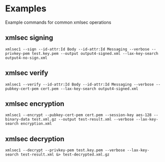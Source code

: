 # Examples

Example commands for common xmlsec operations

## xmlsec signing

```
xmlsec1 --sign --id-attr:Id Body --id-attr:Id Messaging --verbose --privkey-pem test.key.pem --output output4-signed.xml --lax-key-search output4-no-sign.xml
```

## xmlsec verify

```
xmlsec1 --verify --id-attr:Id Body --id-attr:Id Messaging --verbose --pubkey-cert-pem cert.pem --lax-key-search output4-signed.xml
```

## xmlsec encryption

```
xmlsec1 --encrypt --pubkey-cert-pem cert.pem --session-key aes-128 --binary-data test.xml.gz --output test-result.xml --verbose --lax-key-search encryption.xml
```

## xmlsec decryption

```
xmlsec1 --decrypt --privkey-pem test.key.pem --verbose --lax-key-search test-result.xml &> test-decrypted.xml.gz
```
